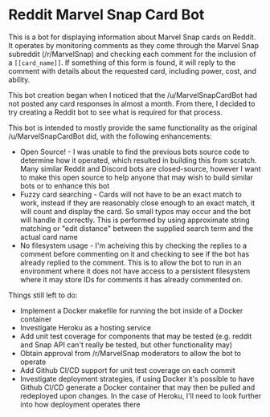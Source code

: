 # Reddit Marvel Snap Card Bot
This is a bot for displaying information about Marvel Snap cards on Reddit. It 
operates by monitoring comments as they come through the Marvel Snap subreddit 
(/r/MarvelSnap) and checking each comment for the inclusion of a `[[card_name]]`. 
If something of this form is found, it will reply to the comment with details 
about the requested card, including power, cost, and ability.

This bot creation began when I noticed that the /u/MarvelSnapCardBot had not
posted any card responses in almost a month. From there, I decided to try 
creating a Reddit bot to see what is required for that process.

This bot is intended to mostly provide the same functionality as the original 
/u/MarvelSnapCardBot did, with the following enhancements:
* Open Source! - I was unable to find the previous bots source code to determine how it operated, which resulted in building this from scratch. Many similar Reddit and Discord bots are closed-source, however I want to make this open source to help anyone that may wish to build similar bots or to enhance this bot
* Fuzzy card searching - Cards will not have to be an exact match to work, instead if they are reasonably close enough to an exact match, it will count and display the card. So small typos may occur and the bot will handle it correctly. This is performed by using approximate string matching or "edit distance" between the supplied search term and the actual card name
* No filesystem usage - I'm acheiving this by checking the replies to a comment before commenting on it and checking to see if the bot has already replied to the comment. This is to allow the bot to run in an environment where it does not have access to a persistent filesystem where it may store IDs for comments it has already commented on.

Things still left to do:
* Implement a Docker makefile for running the bot inside of a Docker container
* Investigate Heroku as a hosting service
* Add unit test coverage for components that may be tested (e.g. reddit and Snap API can't really be tested, but other functionality may)
* Obtain approval from /r/MarvelSnap moderators to allow the bot to operate
* Add Github CI/CD support for unit test coverage on each commit
* Investigate deployment strategies, if using Docker it's possible to have Github CI/CD generate a Docker container that may then be pulled and redeployed upon changes. In the case of Heroku, I'll need to look further into how deployment operates there

